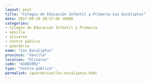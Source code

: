 ```yaml
---
layout: post
title: "Colegio de Educación Infantil y Primaria Los Eucaliptus"
date: 2017-09-20 20:57:05 +0200
categories:
- Colegio de Educación Infantil y Primaria
- sevilla
- olivares
- Centro público
- guarderia
name: "Los Eucaliptus"
province: "Sevilla"
location: "Olivares"
code: "41002992"
type: "Centro público"
permalink: /guarderias/los-eucaliptus.html
---
```

